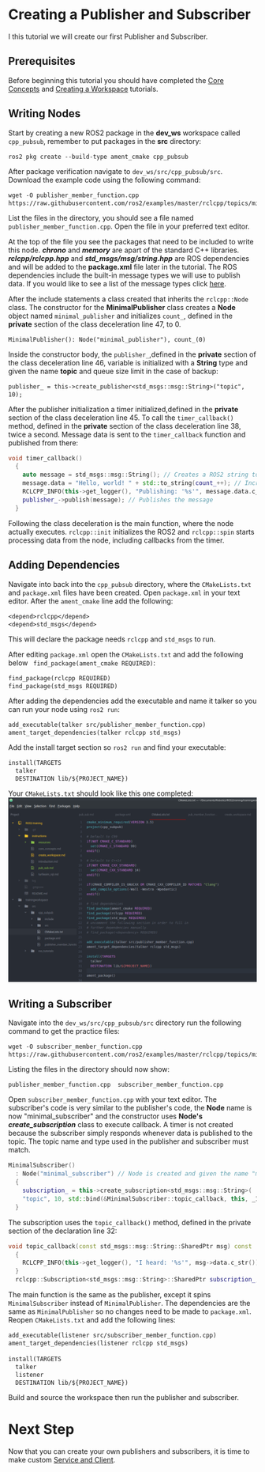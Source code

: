 # Creating a Publisher and Subscriber
I this tutorial we will create our first Publisher and Subscriber.

## Prerequisites
Before beginning this tutorial you should have completed the [Core Concepts](https://index.ros.org/p/std_msgs/) and [Creating a Workspace](create_workspace.md) tutorials.

## Writing Nodes
Start by creating a new ROS2 package in the **dev_ws** workspace called `cpp_pubsub`, remember to put packages in the **src** directory:
```
ros2 pkg create --build-type ament_cmake cpp_pubsub
```
After package verification navigate to `dev_ws/src/cpp_pubsub/src`. Download the example code using the following command:
```
wget -O publisher_member_function.cpp https://raw.githubusercontent.com/ros2/examples/master/rclcpp/topics/minimal_publisher/member_function.cpp
```
List the files in the directory, you should see a file named `publisher_member_function.cpp`. Open the file in your preferred text editor.


At the top of the file you see the packages that need to be included to write this node. __*chrono*__ and __*memory*__ are apart of the standard C++ libraries. __*rclcpp/rclcpp.hpp*__ and __*std_msgs/msg/string.hpp*__ are ROS dependencies and will be added to the **package.xml** file later in the tutorial. The ROS dependencies include the built-in message types we will use to publish data. If you would like to see a list of the message types click [here](https://index.ros.org/p/std_msgs/).

After the include statements a class created that inherits the `rclcpp::Node` class. The constructor for the **MinimalPublisher** class creates a **Node** object named `minimal_publisher` and initializes ```count_```, defined in the **private** section of the class deceleration line 47, to 0.
```
MinimalPublisher(): Node("minimal_publisher"), count_(0)
```
Inside the constructor body, the `publisher_`,defined in the **private** section of the class deceleration line 46, variable is initialized with a **String** type and given the name **topic** and queue size limit in the case of backup:
```
publisher_ = this->create_publisher<std_msgs::msg::String>("topic", 10);
```
After the publisher initialization a timer initialized,defined in the **private** section of the class deceleration line 45. To call the `timer_callback()` method, defined in the **private** section of the class deceleration line 38, twice a second. Message data is sent to the `timer_callback` function and published from there:
``` C++
void timer_callback()
  {
    auto message = std_msgs::msg::String(); // Creates a ROS2 string to hold the message
    message.data = "Hello, world! " + std::to_string(count_++); // Increments count_ and appends it to the message data
    RCLCPP_INFO(this->get_logger(), "Publishing: '%s'", message.data.c_str()); // Ensures every message it published to the console
    publisher_->publish(message); // Publishes the message
  }
```
Following the class deceleration is the main function, where the node actually executes. `rclcpp::init` initializes the ROS2 and `rclcpp::spin` starts processing data from the node, including callbacks from the timer.

## Adding Dependencies
Navigate into back into the `cpp_pubsub` directory, where the `CMakeLists.txt` and `package.xml` files have been created. Open `package.xml` in your text editor. After the `ament_cmake` line add the following:
```
<depend>rclcpp</depend>
<depend>std_msgs</depend>
```
This will declare the package needs `rclcpp` and `std_msgs` to run.

After editing `package.xml` open the `CMakeLists.txt` and add the following below ``` find_package(ament_cmake REQUIRED)```:
``` CMakeLists
find_package(rclcpp REQUIRED)
find_package(std_msgs REQUIRED)
```
After adding the dependencies add the executable and name it talker so you can run your node using `ros2 run`:
```CMakeLists
add_executable(talker src/publisher_member_function.cpp)
ament_target_dependencies(talker rclcpp std_msgs)
```
Add the install target section so `ros2 run` and find your executable:
``` CMakeLists
install(TARGETS
  talker
  DESTINATION lib/${PROJECT_NAME})
```
Your `CMakeLists.txt` should look like this one completed:
![CMakeLists](resources/CMakeLists.png)

## Writing a Subscriber
Navigate into the `dev_ws/src/cpp_pubsub/src` directory run the following command to get the practice files:
```
wget -O subscriber_member_function.cpp https://raw.githubusercontent.com/ros2/examples/master/rclcpp/topics/minimal_subscriber/member_function.cpp
```
Listing the files in the directory should now show:
```
publisher_member_function.cpp  subscriber_member_function.cpp
```
Open `subscriber_member_function.cpp` with your text editor. The subscriber's code is very similar to the publisher's code, the **Node** name is now "minimal_subscriber" and the constructor uses **Node's** __*create_subscription*__ class to execute callback. A timer is not created because the subscriber simply responds whenever data is published to the topic. The topic name and type used in the publisher and subscriber must match.
``` C++
MinimalSubscriber()
  : Node("minimal_subscriber") // Node is created and given the name "minimal_subscriber"
  {
    subscription_ = this->create_subscription<std_msgs::msg::String>(
    "topic", 10, std::bind(&MinimalSubscriber::topic_callback, this, _1)); // Subscription to topic is created
  }
```

The subscription uses the `topic_callback()` method, defined in the private section of the declaration line 32:
``` C++
void topic_callback(const std_msgs::msg::String::SharedPtr msg) const
  {
    RCLCPP_INFO(this->get_logger(), "I heard: '%s'", msg->data.c_str()); // Outputs message to console
  }
  rclcpp::Subscription<std_msgs::msg::String>::SharedPtr subscription_; // Subscription variable definition
```

The main function is the same as the publisher, except it spins `MinimalSubscriber` instead of `MinimalPublisher`. The dependencies are the same as `MinimalPublisher` so no changes need to be made to `package.xml`. Reopen `CMakeLists.txt` and add the following lines:
``` CMakeLists
add_executable(listener src/subscriber_member_function.cpp)
ament_target_dependencies(listener rclcpp std_msgs)

install(TARGETS
  talker
  listener
  DESTINATION lib/${PROJECT_NAME})
```
Build and source the workspace then run the publisher and subscriber.
# Next Step
Now that you can create your own publishers and subscribers, it is time to make custom [Service and Client](service_client.md).
